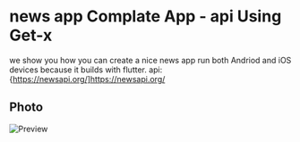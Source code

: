# news app Complate App - api Using Get-x


we show you how you can create a nice news app
run both Andriod and iOS devices because it builds with flutter.
api:{https://newsapi.org/]https://newsapi.org/
## Photo
![Preview](/news.png)
